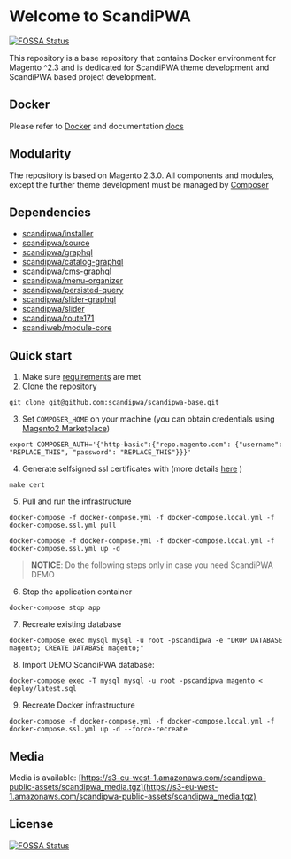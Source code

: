 # Welcome to ScandiPWA
[![FOSSA Status](https://app.fossa.io/api/projects/git%2Bgithub.com%2Fscandipwa%2Fscandipwa-base.svg?type=shield)](https://app.fossa.io/projects/git%2Bgithub.com%2Fscandipwa%2Fscandipwa-base?ref=badge_shield)


This repository is a base repository that contains Docker environment for Magento ^2.3 and is dedicated for ScandiPWA
 theme development and ScandiPWA based project development.
 
## Docker
Please refer to [Docker](./DOCKER.md) and documentation [docs](./docs/)

## Modularity
The repository is based on Magento 2.3.0. All components and modules, except the further theme development must be 
managed by [Composer](https://getcomposer.org)

## Dependencies
- [scandipwa/installer](https://github.com/scandipwa/installer)
- [scandipwa/source](https://github.com/scandipwa/base-theme)
- [scandipwa/graphql](https://github.com/scandipwa/graphql)
- [scandipwa/catalog-graphql](https://github.com/scandipwa/catalog-graphql)
- [scandipwa/cms-graphql](https://github.com/scandipwa/cms-graphql)
- [scandipwa/menu-organizer](https://github.com/scandipwa/menu-organizer)
- [scandipwa/persisted-query](https://github.com/scandipwa/persisted-query)
- [scandipwa/slider-graphql](https://github.com/scandipwa/slider-graphql)
- [scandipwa/slider](https://github.com/scandipwa/slider)
- [scandipwa/route171](https://github.com/scandipwa/route717)
- [scandiweb/module-core](https://github.com/scandiwebcom/Scandiweb-Assets-Core)

## Quick start
1. Make sure [requirements](docs/A-requirements.md) are met
2. Clone the repository
```console
git clone git@github.com:scandipwa/scandipwa-base.git
```
3. Set `COMPOSER_HOME` on your machine (you can obtain credentials using [Magento2 Marketplace](https://account.magento.com/applications/customer/login/))
```console
export COMPOSER_AUTH='{"http-basic":{"repo.magento.com": {"username": "REPLACE_THIS", "password": "REPLACE_THIS"}}}'
```

4. Generate selfsigned ssl certificates with (more details [here](docs/G-SSL-container.md) )
```console
make cert
```

5. Pull and run the infrastructure
```console
docker-compose -f docker-compose.yml -f docker-compose.local.yml -f docker-compose.ssl.yml pull
``` 
```console
docker-compose -f docker-compose.yml -f docker-compose.local.yml -f docker-compose.ssl.yml up -d
```

> **NOTICE**: Do the following steps only in case you need ScandiPWA DEMO

6. Stop the application container 
```console
docker-compose stop app
```
7. Recreate existing database 
```console
docker-compose exec mysql mysql -u root -pscandipwa -e "DROP DATABASE magento; CREATE DATABASE magento;"
```
8. Import DEMO ScandiPWA database: 
```console
docker-compose exec -T mysql mysql -u root -pscandipwa magento < deploy/latest.sql
```
9. Recreate Docker infrastructure
```console
docker-compose -f docker-compose.yml -f docker-compose.local.yml -f docker-compose.ssl.yml up -d --force-recreate
```

## Media
Media is available: [https://s3-eu-west-1.amazonaws.com/scandipwa-public-assets/scandipwa_media.tgz](https://s3-eu-west-1.amazonaws.com/scandipwa-public-assets/scandipwa_media.tgz)



## License
[![FOSSA Status](https://app.fossa.io/api/projects/git%2Bgithub.com%2Fscandipwa%2Fscandipwa-base.svg?type=large)](https://app.fossa.io/projects/git%2Bgithub.com%2Fscandipwa%2Fscandipwa-base?ref=badge_large)
